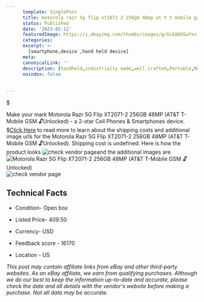 ```yaml
---
      template: SinglePost
      title: motorola razr 5g flip xt2071 2 256gb 48mp at t t mobile gsm unlocked 
      status: Published
      date: '2023-02-12'
      featuredImage: https://i.ebayimg.com/thumbs/images/g/GcEAAOSwYxxjhl-~/s-l225.jpg
      categories: 
      excerpt: >-
        [smartphone,device ,hand held device]
      meta:
      canonicalLink: ''
      description: [handheld,industrially made,well crafted,Portable,Mobile,Compact,Convenient,Lightweight,Maneuverable,Man-portable,Miniature,Carriable,Hand-held,Light,Holdable,Transportable,Mobile device,Pocket-sized,On-the-go,Wireless,Cordless,Compact size,Convenient size, smartphone,device ,hand held device]
      noindex: false
      
        
---
```

$

Make your mark Motorola Razr 5G Flip XT2071-2  256GB 48MP  (AT&T T-Mobile GSM 🔓Unlocked) - a 2-star Cell Phones & Smartphones device.
$[Click Here](https://www.ebay.com/itm/255853356089?hash=item3b920c6439%3Ag%3AGcEAAOSwYxxjhl-%7E&mkevt=1&mkcid=1&mkrid=711-53200-19255-0&campid=%253CePNCampaignId%253E&customid=%253CreferenceId%253E&toolid=10049) to read more to learn about the shipping costs and additional image urls for the Motorola Razr 5G Flip XT2071-2  256GB 48MP  (AT&T T-Mobile GSM 🔓Unlocked). Shipping cost is undefined. Here is how the product looks ![check vendor page](https://i.ebayimg.com/thumbs/images/g/GcEAAOSwYxxjhl-~/s-l225.jpg)and the additional images are![Motorola Razr 5G Flip XT2071-2  256GB 48MP  (AT&T T-Mobile GSM 🔓Unlocked)](https://i.ebayimg.com/images/g/GcEAAOSwYxxjhl-~/s-l1600.jpg)![check vendor page]()



 ## Technical Facts 



     
      

 - Condition- Open box 


      

 - Listed Price- 409.50 


      

 - Currency- USD 


      

 - Feedback score - 16170 


      

 - Location - US 


      
      

 *_This post may contain affiliate links from eBay and other third-party websites. As an eBay affiliate, we earn from qualifying purchases. Although we do our best to keep the information up-to-date and accurate, please check the date and all details with the vendor's website before making a purchase. Not all data may be accurate._*






